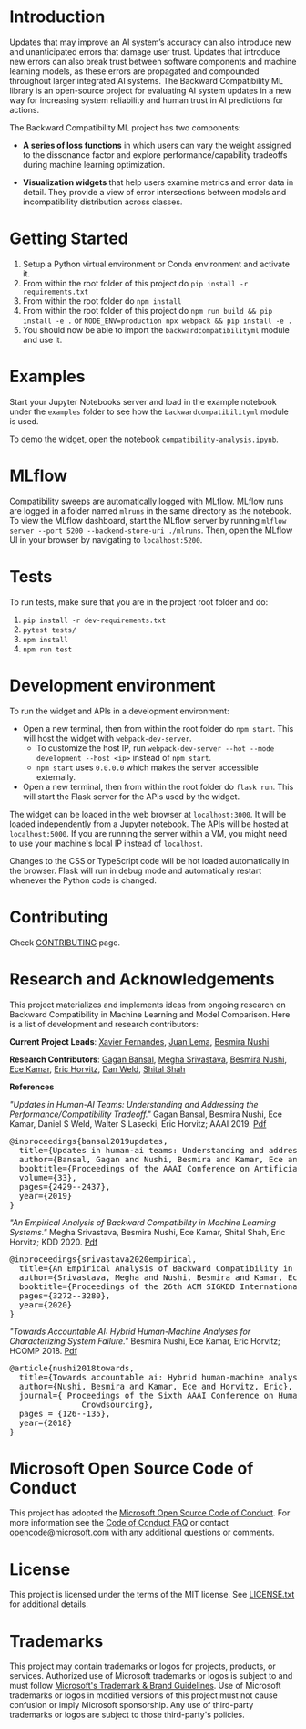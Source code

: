 # Introduction

Updates that may improve an AI system’s accuracy can also introduce new
and unanticipated errors that damage user trust. Updates that introduce
new errors can also break trust between software components and machine
learning models, as these errors are propagated and compounded
throughout larger integrated AI systems. The Backward Compatibility ML
library is an open-source project for evaluating AI system updates in a
new way for increasing system reliability and human trust in AI
predictions for actions.

The Backward Compatibility ML project has two components:

- **A series of loss functions** in which users can vary the weight
  assigned to the dissonance factor and explore performance/capability
  tradeoffs during machine learning optimization.

- **Visualization widgets** that help users examine metrics and error
  data in detail. They provide a view of error intersections between
  models and incompatibility distribution across classes.

# Getting Started

1. Setup a Python virtual environment or Conda environment and activate it.
2. From within the root folder of this project do `pip install -r requirements.txt`
3. From within the root folder do `npm install`
4. From within the root folder of this project do `npm run build && pip install -e .` or `NODE_ENV=production npx webpack && pip install -e .`
5. You should now be able to import the `backwardcompatibilityml` module and use it.

# Examples

Start your Jupyter Notebooks server and load in the example notebook under the `examples` folder
to see how the `backwardcompatibilityml` module is used.

To demo the widget, open the notebook `compatibility-analysis.ipynb`.

# MLflow
Compatibility sweeps are automatically logged with [MLflow](https://mlflow.org/). MLflow runs are logged in a folder named `mlruns` in the same directory as the notebook.
To view the MLflow dashboard, start the MLflow server by running `mlflow server --port 5200 --backend-store-uri ./mlruns`. Then, open the MLflow UI
in your browser by navigating to `localhost:5200`.

# Tests

To run tests, make sure that you are in the project root folder and do:

1. `pip install -r dev-requirements.txt`
2. `pytest tests/`
3. `npm install`
4. `npm run test`

# Development environment

To run the widget and APIs in a development environment:
- Open a new terminal, then from within the root folder do `npm start`. This will host the widget with `webpack-dev-server`.
  - To customize the host IP, run `webpack-dev-server --hot --mode development --host <ip>` instead of `npm start`.
  - `npm start` uses `0.0.0.0` which makes the server accessible externally.
- Open a new terminal, then from within the root folder do `flask run`. This will start the Flask server for the APIs used by the widget.

The widget can be loaded in the web browser at `localhost:3000`. It will be loaded independently from a Jupyter notebook. The APIs will be hosted at `localhost:5000`. If you are running the server within a VM, you might need to use your machine's local IP instead of `localhost`.

Changes to the CSS or TypeScript code will be hot loaded automatically in the browser. Flask will run in debug mode and automatically restart whenever the Python code is changed.

# Contributing

Check [CONTRIBUTING](CONTRIBUTING.md) page.

# Research and Acknowledgements 
This project materializes and implements ideas from ongoing research on Backward Compatibility in Machine Learning and Model Comparison. Here is a list of development and research contributors:

**Current Project Leads**: [Xavier Fernandes](https://www.linkedin.com/in/praphat-xavier-fernandes-86574814/), [Juan Lema](http://juanlema.com), [Besmira Nushi](https://besmiranushi.com/)

**Research Contributors**: [Gagan Bansal](https://homes.cs.washington.edu/~bansalg/), [Megha Srivastava](https://web.stanford.edu/~meghas/), [Besmira Nushi](https://besmiranushi.com/
), [Ece Kamar](https://www.ecekamar.com/), [Eric Horvitz](http://www.erichorvitz.com/), [Dan Weld](https://www.cs.washington.edu/people/faculty/weld), [Shital Shah](https://shitalshah.com/)

**References**

_"Updates in Human-AI Teams: Understanding and Addressing the Performance/Compatibility Tradeoff."_ Gagan Bansal, Besmira Nushi, Ece Kamar, Daniel S Weld, Walter S Lasecki, Eric Horvitz; AAAI 2019. [Pdf](https://www.microsoft.com/en-us/research/publication/updates-in-human-ai-teams-understanding-and-addressing-the-performance-compatibility-tradeoff/)

<pre>
@inproceedings{bansal2019updates,
  title={Updates in human-ai teams: Understanding and addressing the performance/compatibility tradeoff},
  author={Bansal, Gagan and Nushi, Besmira and Kamar, Ece and Weld, Daniel S and Lasecki, Walter S and Horvitz, Eric},
  booktitle={Proceedings of the AAAI Conference on Artificial Intelligence},
  volume={33},
  pages={2429--2437},
  year={2019}
}
</pre>

_"An Empirical Analysis of Backward Compatibility in Machine Learning Systems."_ Megha Srivastava, Besmira Nushi, Ece Kamar, Shital Shah, Eric Horvitz; KDD 2020. [Pdf](https://www.microsoft.com/en-us/research/publication/an-empirical-analysis-of-backward-compatibility-in-machine-learning-systems/)

<pre>
@inproceedings{srivastava2020empirical,
  title={An Empirical Analysis of Backward Compatibility in Machine Learning Systems},
  author={Srivastava, Megha and Nushi, Besmira and Kamar, Ece and Shah, Shital and Horvitz, Eric},
  booktitle={Proceedings of the 26th ACM SIGKDD International Conference on Knowledge Discovery \& Data Mining},
  pages={3272--3280},
  year={2020}
}
</pre>

_"Towards Accountable AI: Hybrid Human-Machine Analyses for Characterizing System Failure."_ Besmira Nushi, Ece Kamar, Eric Horvitz; HCOMP 2018. [Pdf](https://www.microsoft.com/en-us/research/publication/towards-accountable-ai-hybrid-human-machine-analyses-for-characterizing-system-failure/)

<pre>
@article{nushi2018towards,
  title={Towards accountable ai: Hybrid human-machine analyses for characterizing system failure},
  author={Nushi, Besmira and Kamar, Ece and Horvitz, Eric},
  journal={ Proceedings of the Sixth AAAI Conference on Human Computation and
               Crowdsourcing},
  pages = {126--135},
  year={2018}
}
</pre>


# Microsoft Open Source Code of Conduct

This project has adopted the [Microsoft Open Source Code of Conduct](https://opensource.microsoft.com/codeofconduct/).
For more information see the [Code of Conduct FAQ](https://opensource.microsoft.com/codeofconduct/faq/)
or contact [opencode@microsoft.com](mailto:opencode@microsoft.com) with any additional questions or comments.

# License

This project is licensed under the terms of the MIT license. See [LICENSE.txt](LICENSE.txt) for additional details.

# Trademarks

This project may contain trademarks or logos for projects, products, or services. Authorized use of Microsoft trademarks or logos is subject to and must follow [Microsoft's Trademark & Brand Guidelines](https://www.microsoft.com/en-us/legal/intellectualproperty/trademarks/usage/general). Use of Microsoft trademarks or logos in modified versions of this project must not cause confusion or imply Microsoft sponsorship. Any use of third-party trademarks or logos are subject to those third-party's policies.
